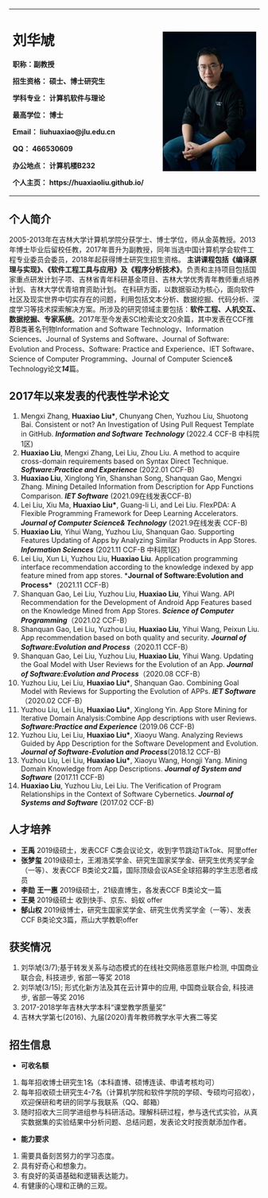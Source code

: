 <table border="0">
  <tr>
    <td width="60%">
      <h1>刘华虓</h1>
      <p><b>职称：副教授</b></p>
      <p><b>招生资格：	硕士、博士研究生</b></p>
      <p><b>学科专业：	计算机软件与理论</b></p>
      <p><b>最高学位：	博士</b></p>
      <p><b>Email：	liuhuaxiao@jlu.edu.cn</b></p>
      <p><b>QQ：	466530609</b></p>
      <p><b>办公地点：	计算机楼B232</b></p>
      <p><b>个人主页：	https://huaxiaoliu.github.io/
</b></p>
    </td>
    <td width="150%">
      <img src="/Teacher Liu.jpg" width="100%">   
    </td>
  </tr>
</table>

## 个人简介
   2005-2013年在吉林大学计算机学院分获学士、博士学位，师从金英教授。2013年博士毕业后留校任教，2017年晋升为副教授，同年当选中国计算机学会软件工程专业委员会委员，2018年起获得博士研究生招生资格。
**主讲课程包括《编译原理与实现》、《软件工程工具与应用》及《程序分析技术》**。负责和主持项目包括国家重点研发计划子项、吉林省青年科研基金项目、吉林大学优秀青年教师重点培养计划、吉林大学优青培育资助计划。
在科研方面，以数据驱动为核心，面向软件社区及现实世界中切实存在的问题，利用包括文本分析、数据挖掘、代码分析、深度学习等技术探索解决方案。所涉及的研究领域主要包括：**软件工程、人机交互、数据挖掘、专家系统**。2017年至今发表SCI检索论文20余篇，其中发表在CCF推荐B类著名刊物Information and Software Technology、Information Sciences、Journal of Systems and Software、Journal of Software: Evolution and Process、Software: Practice and Experience、IET Software、Science of Computer Programming、Journal of Computer Science& Technology论文***14***篇。

## 2017年以来发表的代表性学术论文
1.  Mengxi Zhang, **Huaxiao Liu&#42;**, Chunyang Chen, Yuzhou Liu, Shuotong Bai. Consistent or not? An Investigation of Using Pull Request Template in GitHub. ***Information and Software Technology*** (2022.4 CCF-B 中科院1区)
2.  **Huaxiao Liu**, Mengxi Zhang, Lei Liu, Zhou Liu. A method to acquire cross-domain requirements based on Syntax Direct Technique. ***Software:Practice and Experience***  (2022.01 CCF-B)
3.  **Huaxiao Liu**, Xinglong Yin, Shanshan Song, Shanquan Gao, Mengxi Zhang. Mining Detailed Information from Description for App Functions Comparison. ***IET Software***  (2021.09在线发表CCF-B)
4.  Lei Liu, Xiu Ma, **Huaxiao Liu&#42;**, Guang-li Li, and Lei Liu. FlexPDA: A Flexible Programming Framework for Deep Learning Accelerators. ***Journal of Computer Science& Technology***  (2021.9在线发表 CCF-B)
5.  **Huaxiao Liu**, Yihui Wang, Yuzhou Liu, Shanquan Gao. Supporting Features Updating of Apps by Analyzing Similar Products in App Stores. ***Information Sciences*** (2021.11 CCF-B 中科院1区)
6.  Lei Liu, Xun Li, Yuzhou Liu, **Huaxiao Liu**. Application programming interface recommendation according to the knowledge indexed by app feature mined from app stores. ***Journal of Software:Evolution and Process&#42;**（2021.11 CCF-B）
7.  Shanquan Gao, Lei Liu, Yuzhou Liu, **Huaxiao Liu**, Yihui Wang. API Recommendation for the Development of Android App Features based on the Knowledge Mined from App Stores. ***Science of Computer Programming***（2021.02 CCF-B）
8.  Shanquan Gao, Lei Liu, Yuzhou Liu, **Huaxiao Liu**, Yihui Wang, Peixun Liu. App recommendation based on both quality and security. ***Journal of Software:Evolution and Process***（2020.11 CCF-B）
9.  Shanquan Gao, Lei Liu, Yuzhou Liu, **Huaxiao Liu**, Yihui Wang. Updating the Goal Model with User Reviews for the Evolution of an App. ***Journal of Software:Evolution and Process***（2020.08 CCF-B）
10.  Yuzhou Liu, Lei Liu, **Huaxiao Liu&#42;**, Shanquan Gao. Combining Goal Model with Reviews for Supporting the Evolution of APPs. ***IET Software***（2020.02 CCF-B）
11.  Yuzhou Liu, Lei Liu, **Huaxiao Liu&#42;**, Xinglong Yin. App Store Mining for Iterative Domain Analysis:Combine App descriptions with user Reviews. ***Software:Practice and Experience*** (2019.06 CCF-B)
12.  Yuzhou Liu, Lei Liu, **Huaxiao Liu&#42;**, Xiaoyu Wang. Analyzing Reviews Guided by App Description for the Software Development and Evolution. ***Journal of Software-Evolution and Process***(2018.12 CCF-B) 
13.  Yuzhou Liu, Lei Liu, **Huaxiao Liu&#42;**, Xiaoyu Wang, Hongji Yang. Mining Domain Knowledge from App Descriptions. ***Journal of System and Software*** (2017.11 CCF-B)
14.  **Huaxiao Liu**, Yuzhou Liu, Lei Liu. The Verification of Program Relationships in the Context of Software Cybernetics. ***Journal of Systems and Software*** (2017.02 CCF-B)

## 人才培养
- **王禹** 2019级硕士，发表CCF C类会议论文，收到字节跳动TikTok、阿里offer
- **张梦玺** 2019级硕士，王湘浩奖学金、研究生国家奖学金、研究生优秀奖学金（一等）、发表CCF B类论文2篇，国际顶级会议ASE全球招募的学生志愿者成员 
- **李勋** **王一惠**  2019级硕士，21级直博生，各发表CCF B类论文一篇
- **王昊** 2019级硕士 收到快手、京东、蚂蚁 offer
- **郜山权**  2019级博士，研究生国家奖学金、研究生优秀奖学金（一等）、发表CCF B类论文3篇，燕山大学教职offer

## 获奖情况
1.  刘华虓(3/7);基于转发关系与动态模式的在线社交网络恶意账户检测, 中国商业联合会, 科技进步, 省部一等奖 2018
2.  刘华虓(3/15); 形式化新方法及其在云计算中的应用, 中国商业联合会, 科技进步, 省部一等奖 2016
3.  2017-2018学年吉林大学本科“课堂教学质量奖”
4.  吉林大学第七(2016)、九届(2020)青年教师教学水平大赛二等奖

## 招生信息
- **可收名额**
1.  每年招收博士研究生1名（本科直博、硕博连读、申请考核均可）
2.  每年招收硕士研究生4-7名（计算机学院和软件学院的学硕、专硕均可招收），欢迎保研和考研的同学与我联系（QQ、邮箱）
3.  随时招收大三同学进组参与科研活动。理解科研过程，参与迭代式实验，从真实数据集的实验结果中分析问题、总结问题，发表论文时按贡献添加作者。
 
- **能力要求**
1.  需要具备刻苦努力的学习态度。
2.  具有好奇心和想象力。
3.  有良好的英语基础和逻辑表达能力。
4.  有健康的心理和正确的三观。

